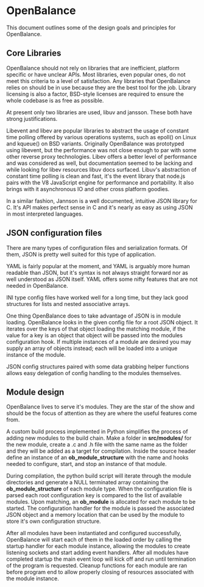 # OpenBalance

This document outlines some of the design goals and principles for OpenBalance.

## Core Libraries

OpenBalance should not rely on libraries that are inefficient, platform
specific or have unclear APIs. Most libraries, even popular ones, do not meet
this criteria to a level of satisfaction. Any libraries that OpenBalance relies
on should be in use because they are the best tool for the job. Library
licensing is also a factor, BSD-style licenses are required to ensure the whole
codebase is as free as possible.

At present only two libraries are used, libuv and jansson. These both have
strong justifications.

Libevent and libev are popular libraries to abstract the
usage of constant time polling offered by various operations systems, such as
epoll() on Linux and kqueue() on BSD variants. Originally OpenBalance was
prototyped using libevent, but the performance was not close enough to par with
some other reverse proxy technologies. Libev offers a better level of
performance and was considered as well, but documentation seemed to be lacking
and while looking for libev resources libuv docs surfaced. Libuv's abstraction
of constant time polling is clean and fast, it's the event library that node.js
pairs with the V8 JavaScript engine for performance and portability. It also
brings with it asynchronous IO and other cross platform goodies.

In a similar fashion, Jannson is a well documented, intuitive JSON library
for C. It's API makes perfect sense in C and it's nearly as easy as using JSON
in most interpreted languages.


## JSON configuration files

There are many types of configuration files and serialization formats. Of them,
JSON is pretty well suited for this type of application.

YAML is fairly popular at the moment, and YAML is arguably more human readable
than JSON, but it's syntax is not always straight forward nor as well
understood as JSON itself. YAML offers some nifty features that are not needed
in OpenBalance.

INI type config files have worked well for a long time, but they lack good
structures for lists and nested associative arrays.

One thing OpenBalance does to take advantage of JSON is in module loading.
OpenBalance looks in the given config file for a root JSON object. It iterates
over the keys of that object loading the matching module, if the value for a
key is an object that object will be passed into the modules configuration
hook. If multiple instances of a module are desired you may supply an array of
objects instead; each will be loaded into a unique instance of the module.

JSON config structures paired with some data grabbing helper functions allows
easy delegation of config handling to the modules themselves.

## Module design

OpenBalance lives to serve it's modules. They are the star of the show and
should be the focus of attention as they are where the useful features come
from.

A custom build process implemented in Python simplifies the process of adding
new modules to the build chain. Make a folder in **src/modules/** for the new
module, create a .c and .h file with the same name as the folder and they will
be added as a target for compilation. Inside the source header define an
instance of an **ob_module_structure** with the name and hooks needed to configure,
start, and stop an instance of that module.

During compilation, the python build script will iterate through the module
directories and generate a NULL terminated array containing the
**ob_module_structure** of each module type. When the configuration file is
parsed each root configuration key is compared to the list of available
modules. Upon matching, an **ob_module** is allocated for each module to be
started. The configuration handler for the module is passed the associated JSON
object and a memory location that can be used by the module to store it's own
configuration structure.

After all modules have been instantiated and configured successfully,
OpenBalance will start each of them in the loaded order by calling the startup
handler for each module instance, allowing the modules to create listening
sockets and start adding event handlers. After all modules have completed
startup the main event loop will kick off and run until termination of the
program is requested. Cleanup functions for each module are ran before program
end to allow properly closing of resources associated with the module instance.
